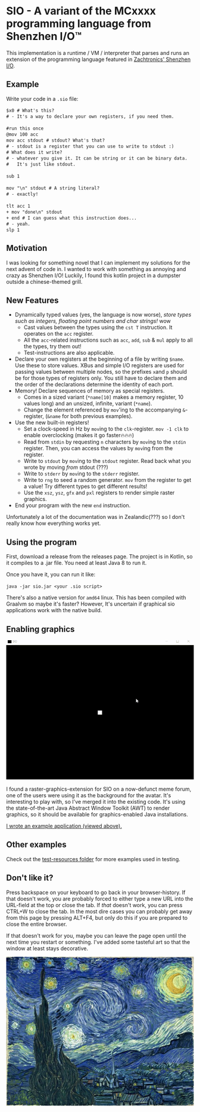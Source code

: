 # SIO - A variant of the MCxxxx programming language from Shenzhen I/O™

This implementation is a runtime / VM / interpreter that parses and runs an extension of the programming language
featured in [Zachtronics' Shenzhen I/O](https://www.zachtronics.com/shenzhen-io/).

## Example

Write your code in a `.sio` file:
```
$x0 # What's this?
# - It's a way to declare your own registers, if you need them.

#run this once
@mov 100 acc
mov acc stdout # stdout? What's that?
# - stdout is a register that you can use to write to stdout :)
# What does it write?
# - whatever you give it. It can be string or it can be binary data. 
#   It's just like stdout.

sub 1

mov "\n" stdout # A string literal?
# - exactly!

tlt acc 1
+ mov "done\n" stdout
+ end # I can guess what this instruction does...
# - yeah.
slp 1

```

## Motivation

I was looking for something novel that I can implement my solutions for the next advent of code in. 
I wanted to work with something as annoying and crazy as Shenzhen I/O!
Luckily, I found this kotlin project in a dumpster outside a chinese-themed grill.

## New Features

- Dynamically typed values (yes, the language is now worse), *store types such as integers, floating point numbers and char strings!* wow
  - Cast values between the types using the `cst T` instruction. It operates on the `acc` register.
  - All the `acc`-related instructions such as `acc`, `add`, `sub` & `mul` apply to all the types, try them out!
  - Test-instructions are also applicable.
- Declare your own registers at the beginning of a file by writing `$name`. Use these to store values. XBus and simple I/O registers are used for passing values between multiple nodes, so the prefixes `x`and `p` should be for those types of registers only. You still have to declare them and the order of the declarations determine the identity of each port.
- Memory! Declare sequences of memory as special registers. 
  - Comes in a sized variant (`*name[10]` makes a memory register, 10 values long) and an unsized, infinite, variant (`*name`).
  - Change the element referenced by `mov`'ing to the accompanying `&`-register, (`&name` for both previous examples). 
- Use the new built-in registers!
  - Set a clock-speed in Hz by `mov`ing to the `clk`-register. `mov -1 clk` to enable overclocking (makes it go faster🔥🔥🔥)
  - Read from `stdin` by requesting `n` characters by `mov`ing to the `stdin` register.
    Then, you can access the values by `mov`ing from the register.
  - Write to `stdout` by `mov`ing to the `stdout` register. Read back what you wrote by moving *from* stdout (???)
  - Write to `stderr` by `mov`ing to the `stderr` register.
  - Write to `rng` to seed a random generator. `mov` from the register to get a value! 
    Try different types to get different results!
  - Use the `xsz`, `ysz`, `gfx` and `pxl` registers to render simple raster graphics.
- End your program with the new `end` instruction.

Unfortunately a lot of the documentation was in Zealandic(???) so I don't really know how everything works yet. 

## Using the program

First, download a release from the releases page. The project is in Kotlin, so it compiles to a .jar file.
You need at least Java 8 to run it. 

Once you have it, you can run it like:

`java -jar sio.jar <your .sio script>`

There's also a native version for `amd64` linux. This has been compiled with Graalvm so maybe it's faster?
However, It's uncertain if graphical sio applications work with the native build.

## Enabling graphics

![SIO's `gfx` register in action](drawing.gif)

I found a raster-graphics-extension for SIO on a now-defunct meme forum, 
one of the users were using it as the background for the avatar.
It's interesting to play with, so I've merged it into the existing code. 
It's using the state-of-the-art Java Abstract Window Toolkit (AWT) to render graphics, 
so it should be available for graphics-enabled Java installations.

[I wrote an example application (viewed above).](src/test/resources/drawing.sio)

## Other examples

Check out the [test-resources folder](src/test/resources/) for more examples used in testing.

## Don't like it?

Press backspace on your keyboard to go back in your browser-history. If that doesn't work, you are probably forced to 
either type a new URL into the URL-field at the top or close the tab. If *that* doesn't work, you can press CTRL+W to close the tab.
In the most dire cases you can probably get away from this page by pressing ALT+F4, but only do this if you are 
prepared to close the entire browser. 

If that doesn't work for you, maybe you can leave the page open until the next time you restart or something.
I've added some tasteful art so that the window at least stays decorative.

![Tasteful art](./tasteful_art.jpg)
